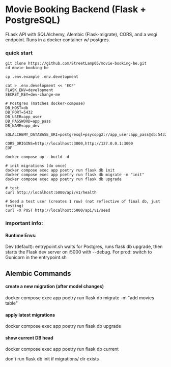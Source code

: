 # Movie Booking Backend (Flask + PostgreSQL)
FLask API with SQLAlchemy, Alembic (Flask-migrate), CORS, and a wsgi endpoint. 
Runs in a docker container w/ postgres.

### quick start

``` shell
git clone https://github.com/StreetLamp05/movie-booking-be.git
cd movie-booking-be
```

``` shell
cp .env.example .env.development
```

``` shell
cat > .env.development << 'EOF'
FLASK_ENV=development
SECRET_KEY=dev-change-me

# Postgres (matches docker-compose)
DB_HOST=db
DB_PORT=5432
DB_USER=app_user
DB_PASSWORD=app_pass
DB_NAME=app_dev

SQLALCHEMY_DATABASE_URI=postgresql+psycopg2://app_user:app_pass@db:5432/app_dev

CORS_ORIGINS=http://localhost:3000,http://127.0.0.1:3000
EOF
```

```shell
docker compose up --build -d

```

``` shell
# init migrations (do once)
docker compose exec app poetry run flask db init
docker compose exec app poetry run flask db migrate -m "init"
docker compose exec app poetry run flask db upgrade
```

``` shell
# test
curl http://localhost:5000/api/v1/health

# Seed a test user (creates 1 row) (not reflective of final db, just testing)
curl -X POST http://localhost:5000/api/v1/seed
```


### important info:
#### Runtime Envs:
Dev (default): entrypoint.sh waits for Postgres, runs flask db upgrade, then starts the Flask dev server on :5000 with --debug.
For prod: switch to Gunicorn in the entrypoint.sh

## Alembic Commands
#### create a new migration (after model changes)
docker compose exec app poetry run flask db migrate -m "add movies table"

#### apply latest migrations
docker compose exec app poetry run flask db upgrade

#### show current DB head
docker compose exec app poetry run flask db current

don't run flask db init if migrations/ dir exists


